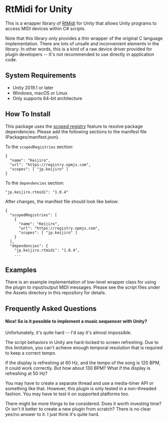 RtMidi for Unity
================

This is a wrapper library of [RtMidi] for Unity that allows Unity programs to
access MIDI devices within C# scripts.

[RtMidi]: https://github.com/thestk/rtmidi

Note that this library only provides a thin wrapper of the original C language
implementation. There are lots of unsafe and inconvenient elements in the
library. In other words, this is a kind of a raw device driver provided for
plugin developers -- It's not recommended to use directly in application code.

System Requirements
-------------------

- Unity 2019.1 or later
- Windows, macOS or Linux
- Only supports 64-bit architecture

How To Install
--------------

This package uses the [scoped registry] feature to resolve package
dependencies. Please add the following sections to the manifest file
(Packages/manifest.json).

[scoped registry]: https://docs.unity3d.com/Manual/upm-scoped.html

To the `scopedRegistries` section:

```
{
  "name": "Keijiro",
  "url": "https://registry.npmjs.com",
  "scopes": [ "jp.keijiro" ]
}
```

To the `dependencies` section:

```
"jp.keijiro.rtmidi": "1.0.4"
```

After changes, the manifest file should look like below:

```
{
  "scopedRegistries": [
    {
      "name": "Keijiro",
      "url": "https://registry.npmjs.com",
      "scopes": [ "jp.keijiro" ]
    }
  ],
  "dependencies": {
    "jp.keijiro.rtmidi": "1.0.4",
    ...
```

Examples
--------

There is an example implementation of low-level wrapper class for using the
plugin to input/output MIDI messages. Please see the script files under the
Assets directory in this repository for details.

Frequently Asked Questions
--------------------------

#### Nice! So is it possible to implement a music sequencer with Unity?

Unfortunately, it's quite hard -- I'd say it's almost impossible.

The script behaviors in Unity are hard-locked to screen refreshing. Due to this
limitation, you can't achieve enough temporal resolution that is required to
keep a correct tempo.

If the display is refreshing at 60 Hz, and the tempo of the song is 120 BPM, it
could work correctly. But how about 130 BPM? What if the display is refreshing
at 50 Hz?

You may have to create a separate thread and use a media-timer API or something
like that. However, this plugin is only tested in a non-threaded fashion. You
may have to test it on supported platforms too.

There might be more things to be considered. Does it worth investing time? Or
isn't it better to create a new plugin from scratch? There is no clear yes/no
answer to it. I just think it's quite hard.
